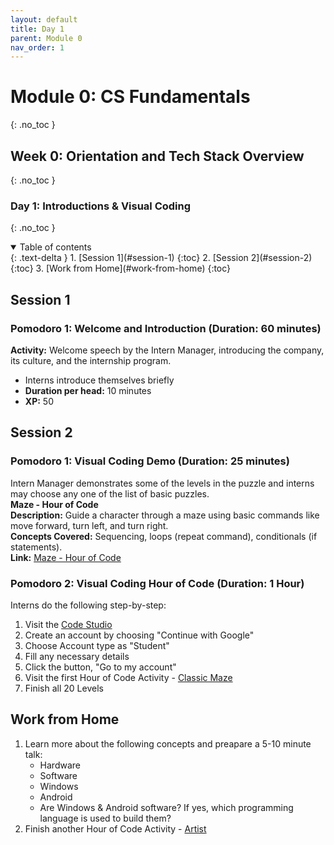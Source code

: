 ```yaml
---
layout: default
title: Day 1
parent: Module 0
nav_order: 1
---
```


# Module 0: CS Fundamentals
{: .no_toc }
## Week 0: Orientation and Tech Stack Overview
{: .no_toc }
### Day 1: Introductions & Visual Coding
{: .no_toc }
<!-- ## Session 1: Program Orientation
{: .no_toc } -->

<details open markdown="block">
  <summary>
    Table of contents
  </summary>
  {: .text-delta }
1. [Session 1](#session-1)
   {:toc}
2. [Session 2](#session-2)
   {:toc}
3. [Work from Home](#work-from-home)
   {:toc}
</details>

## Session 1
### Pomodoro 1: Welcome and Introduction        (Duration: 60 minutes)
**Activity:** 
Welcome speech by the Intern Manager, introducing the company, its culture, and the internship program. 
- Interns introduce themselves briefly
- **Duration per head:** 10 minutes
- **XP:** 50

<!-- 
### Pomodoro 2: Icebreaker Activity             (Duration: 25 minutes)
**Activity:** "Two Truths and a Lie"  
Interns are seated in small groups at tables or in a circle.  
- Each intern shares two true statements and one false statement about themselves.
- The group guesses which statement is the lie.  
*This encourages interaction and helps interns get to know each other.*
- **Duration per head:** 2 minutes
- **XP:** 75

### Pomodoro 3: Team-building Exercise and Group Discussion (Duration: 30 minutes)
**Activity 1:** "Marshmallow Tower Challenge"  
Interns are divided into teams or paired up with fellow interns.  
- Interns work together to build the tallest freestanding structure using spaghetti sticks, tape, string, and a marshmallow.
*This fosters teamwork, creativity, and problem-solving skills.*  
- **Duration:** 15 minutes  
- **XP:** 100

**Activity 2:** "What Makes a Great Team?"  
Interns gather in a conference room or common area for a group discussion.  
- Facilitate a discussion on the qualities and characteristics of effective teams.  
- Interns can share their thoughts and experiences, and brainstorm ideas for working collaboratively.
- **Duration:** 15 minutes  
- **XP:** 100

### Pomodoro 4: Introduction to Tools & Technologies and Q&A (Duration: 25 minutes)
**Activity 1:** "Tech Toolbox Treasure Hunt"  
Interns are provided with internet access. They complete a treasure hunt by finding and familiarizing themselves with different tools and technologies.
- Interns explore company resources related to their roles such as  
  - software tools
  - documentation
  - online platforms  
- **Duration:** 20 minutes
- **XP:** 75

**Activity 2:** Q&A Session  
Open forum Q&A session with supervisors, mentors, or HR representatives.  
- Interns have the opportunity to ask questions and seek clarification on various aspects of the internship program and company policies.  
- Interns can ask questions about their roles, responsibilities, expectations, and career development opportunities.  
- **Duration:** 10 minutes
- **XP:** 50 -->

## Session 2
### Pomodoro 1: Visual Coding Demo (Duration: 25 minutes)
Intern Manager demonstrates some of the levels in the puzzle and interns may choose any one of the list of basic puzzles.  
**Maze - Hour of Code**  
**Description:** Guide a character through a maze using basic commands like move forward, turn left, and turn right.  
**Concepts Covered:** Sequencing, loops (repeat command), conditionals (if statements).  
**Link:** [Maze - Hour of Code](https://studio.code.org/hoc/1)  

### Pomodoro 2: Visual Coding Hour of Code (Duration: 1 Hour)
Interns do the following step-by-step:
1. Visit the [Code Studio](https://studio.code.org/users/sign_in)
2. Create an account by choosing "Continue with Google"
3. Choose Account type as "Student"
4. Fill any necessary details
5. Click the button, "Go to my account"
6. Visit the first Hour of Code Activity - [Classic Maze](https://studio.code.org/hoc/1)
7. Finish all 20 Levels

## Work from Home

1. Learn more about the following concepts and preapare a 5-10 minute talk:
   - Hardware
   - Software
   - Windows
   - Android
   - Are Windows & Android software? If yes, which programming language is used to build them?
2. Finish another Hour of Code Activity - [Artist](https://studio.code.org/s/artist/lessons/1/levels/1)